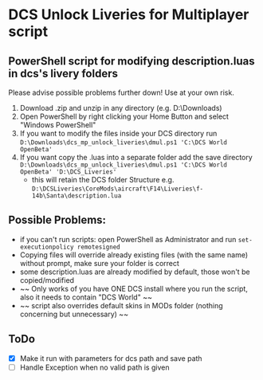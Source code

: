 # DCS Unlock Liveries for Multiplayer script
## PowerShell script for modifying description.luas in dcs's livery folders

Please advise possible problems further down! 
Use at your own risk. 

1. Download .zip and unzip in any directory (e.g. D:\Downloads)
2. Open PowerShell by right clicking your Home Button and select "Windows PowerShell" 
3. If you want to modify the files inside your DCS directory run `D:\Downloads\dcs_mp_unlock_liveries\dmul.ps1 'C:\DCS World OpenBeta'`
4. If you want copy the .luas into a separate folder add the save directory `D:\Downloads\dcs_mp_unlock_liveries\dmul.ps1 'C:\DCS World OpenBeta' 'D:\DCS_Liveries'`
    * this will retain the DCS folder Structure e.g. `D:\DCSLiveries\CoreMods\aircraft\F14\Liveries\f-14b\Santa\description.lua`

  
## Possible Problems: 

- if you can't run scripts: open PowerShell as Administrator and run `set-executionpolicy remotesigned` 
- Copying files will override already existing files (with the same name) without prompt, make sure your folder is correct
- some description.luas are already modified by default, those won't be copied/modified
- ~~ Only works of you have ONE DCS install where you run the script, also it needs to contain "DCS World" ~~
- ~~ script also overrides default skins in MODs folder (nothing concerning but unnecessary) ~~

## ToDo 

- [x] Make it run with parameters for dcs path and save path 
- [ ] Handle Exception when no valid path is given
